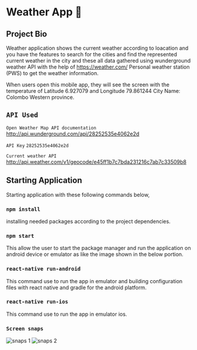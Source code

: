# Weather App 🌅

## Project Bio

Weather application shows the current weather according to loacation and you have the features to search for the cities and find the represented current weather in the city
and these all data gathered using wunderground weather API with the help of https://weather.com/ Personal weather station (PWS) to get the weather information.

When users open this mobile app, they will see the screen with the temperature of Latitude 6.927079 and Longitude 79.861244 City Name: Colombo Western province.

## `API Used`

`Open Weather Map API documentation` 
http://api.wunderground.com/api/28252535e4062e2d

`API Key`
`28252535e4062e2d`

`Current weather API`
http://api.weather.com/v1/geocode/e45ff1b7c7bda231216c7ab7c33509b8

## Starting Application
Starting application with these following commands below,

### `npm install`
installing needed packages according to the project dependencies.

### `npm start` 
This allow the user to start the package manager and run the application on android device or emulator as like the image shown in the below portion.

### `react-native run-android`
This command use to run the app in emulator and building configuration files with react native and gradle for the android platform.

### `react-native run-ios`
This command use to run the app in emulator ios.

### `Screen snaps`
![snaps 1](https://user-images.githubusercontent.com/30531450/60015670-a560db00-96a1-11e9-9c00-89651b077b66.PNG)
![snaps 2](https://user-images.githubusercontent.com/30531450/60015681-ab56bc00-96a1-11e9-9a09-46c4d3d0ab2e.PNG)

